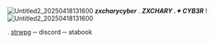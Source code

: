 ![Untitled2_20250418131600](https://github.com/user-attachments/assets/ebda229a-1612-40f2-a8f0-e4b23d8ecb9d)
***zxcharycyber***
   .    ***ZXCHARY  .✦ CYB3R*** !
   ![Untitled2_20250418131600](https://github.com/user-attachments/assets/ebda229a-1612-40f2-a8f0-e4b23d8ecb9d)


.   [strwpg](https://abblesshop.straw.page) ─ discord ─ atabook
